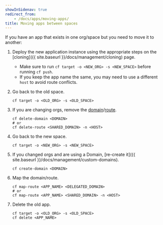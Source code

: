 ```yaml
---
showInSidenav: true
redirect_from: 
    - /docs/apps/moving-apps/
title: Moving apps between spaces
---
```


If you have an app that exists in one org/space but you need to move it to another:

1. Deploy the new application instance using the appropriate steps on the [cloning]({{ site.baseurl }}/docs/management/cloning) page.
    * Make sure to run `cf target -o <NEW_ORG> -s <NEW_SPACE>` before running `cf push`.
    * If you keep the app name the same, you may need to use a different `host` to avoid route conflicts.
1. Go back to the old space.

    ```shell
    cf target -o <OLD_ORG> -s <OLD_SPACE>
    ```

1. If you are changing orgs, remove the [domain](https://docs.cloudfoundry.org/devguide/deploy-apps/routes-domains.html#delete-private-domain)/[route](https://docs.cloudfoundry.org/devguide/deploy-apps/routes-domains.html#delete-route).

    ```shell
    cf delete-domain <DOMAIN>
    # or
    cf delete-route <SHARED_DOMAIN> -n <HOST>
    ```

1. Go back to the new space.

    ```shell
    cf target -o <NEW_ORG> -s <NEW_SPACE>
    ```

1. If you changed orgs and are using a Domain, [re-create it]({{ site.baseurl }}/docs/management/custom-domains).

    ```shell
    cf create-domain <DOMAIN>
    ```

1. Map the domain/route.

    ```shell
    cf map-route <APP_NAME> <DELEGATED_DOMAIN>
    # or
    cf map-route <APP_NAME> <SHARED_DOMAIN> -n <HOST>
    ```

1. Delete the old app.

    ```shell
    cf target -o <OLD_ORG> -s <OLD_SPACE>
    cf delete <APP_NAME>
    ```
